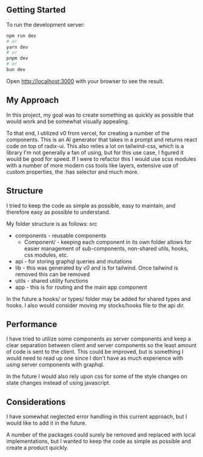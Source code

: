 ## Getting Started

To run the development server:

```bash
npm run dev
# or
yarn dev
# or
pnpm dev
# or
bun dev
```

Open [http://localhost:3000](http://localhost:3000) with your browser to see the result.

## My Approach

In this project, my goal was to create something as quickly as possible that would work and be somewhat visually appealing.

To that end, I utilized v0 from vercel, for creating a number of the components. This is an AI generator that takes in a prompt and returns react code on top of radix-ui. This also relies a lot on tailwind-css, which is a library I'm not generally a fan of using, but for this use case, I figured it would be good for speed. If I were to refactor this I would use scss modules with a number of more modern css tools like layers, extensive use of custom properties, the :has selector and much more.

## Structure

I tried to keep the code as simple as possible, easy to maintain, and therefore easy as possible to understand.

My folder structure is as follows:
src

-   components - reusable components
    -   Component/ - keeping each component in its own folder allows for easier management of sub-components, non-shared utils, hooks, css modules, etc.
-   api - for storing graphql queries and mutations
-   lib - this was generated by v0 and is for tailwind. Once tailwind is removed this can be removed
-   utils - shared utility functions
-   app - this is for routing and the main app component

In the future a hooks/ or types/ folder may be added for shared types and hooks. I also would consider moving my stocks/hooks file to the api dir.

## Performance

I have tried to utilize some components as server components and keep a clear separation between client and server components so the least amount of code is sent to the client. This could be improved, but is something I would need to read up one since I don't have as much experience with using server components with graphql.

In the future I would also rely upon css for some of the style changes on state changes instead of using javascript.

## Considerations

I have somewhat neglected error handling in this current approach, but I would like to add it in the future.

A number of the packages could surely be removed and replaced with local implementations, but I wanted to keep the code as simple as possible and create a product quickly.
